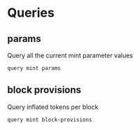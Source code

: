 # Queries

## params

Query all the current mint parameter values

```sh
query mint params
```

## block provisions

Query inflated tokens per block

```sh
query mint block-provisions
```
